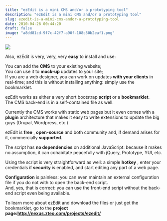 ```yaml
---
title: "ezEdit is a mini CMS and/or a prototyping tool"
description: "ezEdit is a mini CMS and/or a prototyping tool"
slug: ezedit-is-a-mini-cms-andor-a-prototyping-tool
date: 2010-04-26 00:44:20
draft: false
image: "a8dd81cd-9f7c-42f7-a90f-108c50b2eaf1.png"
---
```



![](/images/ezedit_google.png)

Also, ezEdit is very, very, very **easy** to install and use:

You can add the **CMS** to your existing website;  
You can use it to **mock-up** updates to your site;  
If you are a web designer, you can work on updates **with your clients** in
real-time; and this is without installing anything: simply use the
bookmarklet.

ezEdit works as either a very short bootstrap **script** or a **bookmarklet**.  
The CMS back-end is in a self-contained file as well.

Currently the CMS works with static web pages but it even comes with a
**plugin** architecture that makes it easy to write extensions to update the
big guys (Drupal, Wordpress, etc.)

ezEdit is **free** , **open-source** and both community and, if demand arises
for it, commercially **supported**.

The script has **no dependencies** on additional JavaScript: because it makes
no assumption, it can cohabitate peacefully with jQuery, Prototype, YUI, etc.

Using the script is very straightforward as well: a simple **hotkey** , enter
your credentials if **security** is enabled, and start editing any part of a
web page.

**Configuration** is painless: you can even maintain an external configuration
file if you do not with to open the back-end script.  
And, yes, that is correct: you can use the front-end script without the back-
end script even being available.

To learn more about ezEdit and download the files or just get the bookmarklet,
go to the **project page:<http://nexus.zteo.com/projects/ezedit/>**

